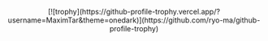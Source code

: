 <p align="center">
  [![trophy](https://github-profile-trophy.vercel.app/?username=MaximTar&theme=onedark)](https://github.com/ryo-ma/github-profile-trophy)
</p>


<!--
**MaximTar/MaximTar** is a ✨ _special_ ✨ repository because its `README.md` (this file) appears on your GitHub profile.

Here are some ideas to get you started:

- 🔭 I’m currently working on ...
- 🌱 I’m currently learning ...
- 👯 I’m looking to collaborate on ...
- 🤔 I’m looking for help with ...
- 💬 Ask me about ...
- 📫 How to reach me: ...
- 😄 Pronouns: ...
- ⚡ Fun fact: ...
-->
